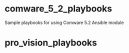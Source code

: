 comware_5_2_playbooks
=====================

Sample playbooks for using Comware 5.2 Ansible module
# pro_vision_playbooks
